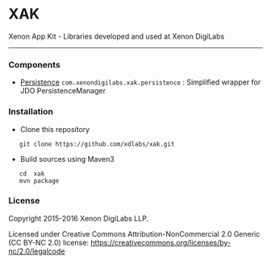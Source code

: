# XAK
Xenon App Kit - Libraries developed and used at Xenon DigiLabs

--------------------------------------------------------------

### Components

* [Persistence](persistence/)
  `com.xenondigilabs.xak.persistence` : Simplified wrapper for JDO PersistenceManager

### Installation

 * Clone this repository
```
   git clone https://github.com/xdlabs/xak.git
``` 
 * Build sources using Maven3
```
   cd  xak
   mvn package
```


### License
Copyright 2015-2016 Xenon DigiLabs LLP.

Licensed under Creative Commons Attribution-NonCommercial 2.0 Generic (CC BY-NC 2.0) license: https://creativecommons.org/licenses/by-nc/2.0/legalcode